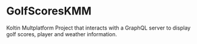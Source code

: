 # GolfScoresKMM

Koltin Multplatform Project that interacts with a GraphQL server to display golf scores, player and weather information.


